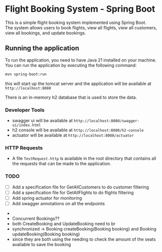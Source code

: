 # Flight Booking System - Spring Boot

This is a simple flight booking system implemented using Spring Boot.  
The system allows users to book flights, view all
flights, view all customers, view all bookings, and update bookings.

## Running the application

To run the application, you need to have Java 21 installed on your machine.
You can run the application by executing the following command:

```bash
mvn spring-boot:run
```

this will start up the tomcat server and the application will be available at `http://localhost:8080`

There is an in-memory h2 database that is used to store the data.

### Developer Tools

- swagger ui will be available at `http://localhost:8080/swagger-ui/index.html`
- h2 console will be available at `http://localhost:8080/h2-console`
- actuator will be available at `http://localhost:8080/actuator`

### HTTP Requests

- A file `TestRequest.http` is available in the root directory that contains all the requests that can be made to the
  application.

### TODO

- [ ] Add a specification file for GetAllCustomers to do customer filtering
- [ ] Add a specification file for GetAllFlights to do flights filtering
- [ ] Add spring actuator for monitoring
- [ ] Add swagger annotations on all the endpoints
-
- Concurrent Bookings??
- both CreateBooking and UpdateBooking need to br
- synchronized -> Booking createBooking(Booking booking) and Booking updateBooking(Booking booking)
- since they are both using the needing to check the amount of the seats avaliable to save the booking
